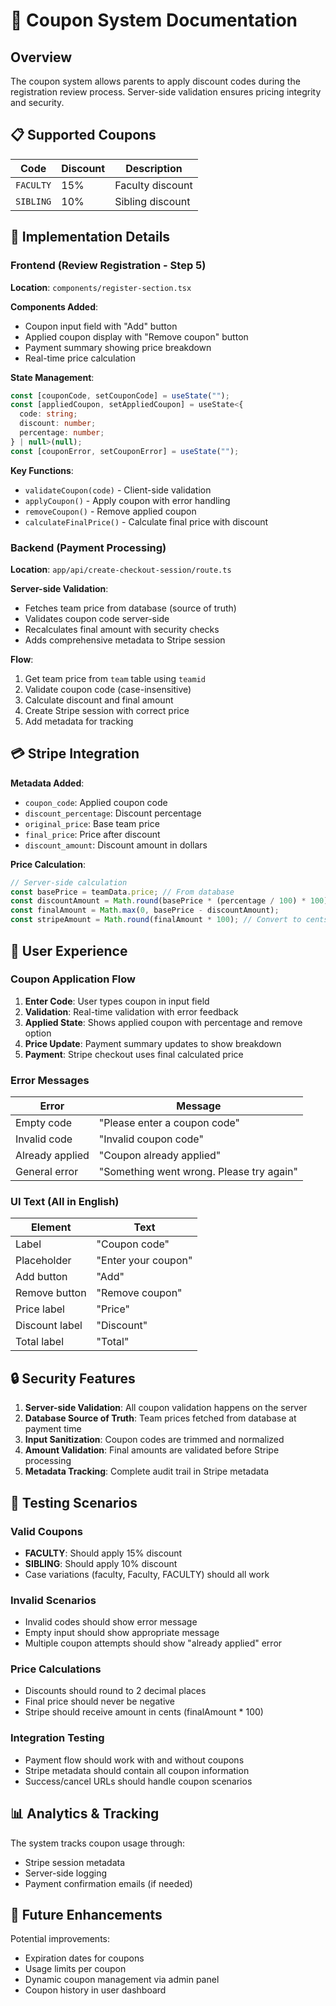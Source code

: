 # 🎫 Coupon System Documentation

## Overview

The coupon system allows parents to apply discount codes during the registration review process. Server-side validation ensures pricing integrity and security.

## 📋 Supported Coupons

| Code     | Discount | Description        |
|----------|----------|--------------------|
| `FACULTY`| 15%      | Faculty discount   |
| `SIBLING`| 10%      | Sibling discount   |

## 🔧 Implementation Details

### Frontend (Review Registration - Step 5)

**Location**: `components/register-section.tsx`

**Components Added**:
- Coupon input field with "Add" button
- Applied coupon display with "Remove coupon" button
- Payment summary showing price breakdown
- Real-time price calculation

**State Management**:
```typescript
const [couponCode, setCouponCode] = useState("");
const [appliedCoupon, setAppliedCoupon] = useState<{
  code: string;
  discount: number;
  percentage: number;
} | null>(null);
const [couponError, setCouponError] = useState("");
```

**Key Functions**:
- `validateCoupon(code)` - Client-side validation
- `applyCoupon()` - Apply coupon with error handling
- `removeCoupon()` - Remove applied coupon
- `calculateFinalPrice()` - Calculate final price with discount

### Backend (Payment Processing)

**Location**: `app/api/create-checkout-session/route.ts`

**Server-side Validation**:
- Fetches team price from database (source of truth)
- Validates coupon code server-side
- Recalculates final amount with security checks
- Adds comprehensive metadata to Stripe session

**Flow**:
1. Get team price from `team` table using `teamid`
2. Validate coupon code (case-insensitive)
3. Calculate discount and final amount
4. Create Stripe session with correct price
5. Add metadata for tracking

## 💳 Stripe Integration

**Metadata Added**:
- `coupon_code`: Applied coupon code
- `discount_percentage`: Discount percentage
- `original_price`: Base team price
- `final_price`: Price after discount
- `discount_amount`: Discount amount in dollars

**Price Calculation**:
```typescript
// Server-side calculation
const basePrice = teamData.price; // From database
const discountAmount = Math.round(basePrice * (percentage / 100) * 100) / 100;
const finalAmount = Math.max(0, basePrice - discountAmount);
const stripeAmount = Math.round(finalAmount * 100); // Convert to cents
```

## 🎯 User Experience

### Coupon Application Flow

1. **Enter Code**: User types coupon in input field
2. **Validation**: Real-time validation with error feedback
3. **Applied State**: Shows applied coupon with percentage and remove option
4. **Price Update**: Payment summary updates to show breakdown
5. **Payment**: Stripe checkout uses final calculated price

### Error Messages

| Error | Message |
|-------|---------|
| Empty code | "Please enter a coupon code" |
| Invalid code | "Invalid coupon code" |
| Already applied | "Coupon already applied" |
| General error | "Something went wrong. Please try again" |

### UI Text (All in English)

| Element | Text |
|---------|------|
| Label | "Coupon code" |
| Placeholder | "Enter your coupon" |
| Add button | "Add" |
| Remove button | "Remove coupon" |
| Price label | "Price" |
| Discount label | "Discount" |
| Total label | "Total" |

## 🔒 Security Features

1. **Server-side Validation**: All coupon validation happens on the server
2. **Database Source of Truth**: Team prices fetched from database at payment time
3. **Input Sanitization**: Coupon codes are trimmed and normalized
4. **Amount Validation**: Final amounts are validated before Stripe processing
5. **Metadata Tracking**: Complete audit trail in Stripe metadata

## 🧪 Testing Scenarios

### Valid Coupons
- **FACULTY**: Should apply 15% discount
- **SIBLING**: Should apply 10% discount
- Case variations (faculty, Faculty, FACULTY) should all work

### Invalid Scenarios
- Invalid codes should show error message
- Empty input should show appropriate message
- Multiple coupon attempts should show "already applied" error

### Price Calculations
- Discounts should round to 2 decimal places
- Final price should never be negative
- Stripe should receive amount in cents (finalAmount * 100)

### Integration Testing
- Payment flow should work with and without coupons
- Stripe metadata should contain all coupon information
- Success/cancel URLs should handle coupon scenarios

## 📊 Analytics & Tracking

The system tracks coupon usage through:
- Stripe session metadata
- Server-side logging
- Payment confirmation emails (if needed)

## 🚀 Future Enhancements

Potential improvements:
- Expiration dates for coupons
- Usage limits per coupon
- Dynamic coupon management via admin panel
- Coupon history in user dashboard






